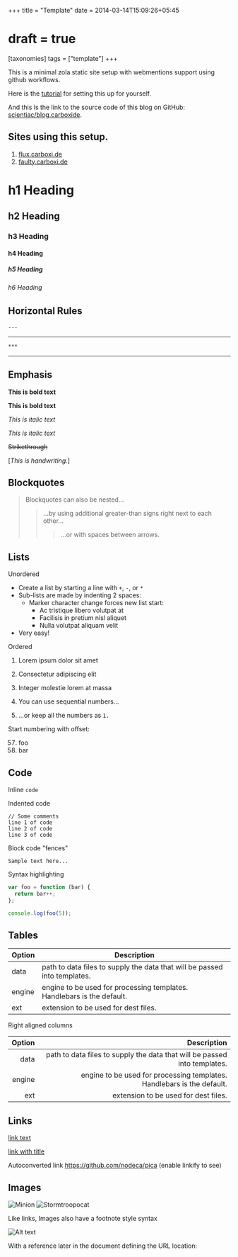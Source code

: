 +++
title = "Template"
date = 2014-03-14T15:09:26+05:45
# draft = true
[taxonomies]
tags = ["template"]
+++

This is a minimal zola static site setup with webmentions support using github workflows.

Here is the [tutorial](https://flux.carboxi.de/how-you-can-use-this-writing-setup/) for setting this up for yourself.

And this is the link to the source code of this blog on GitHub: [scientiac/blog.carboxide](https://github.com/scientiac/blog.carboxide).

## Sites using this setup.

1. [flux.carboxi.de](https://flux.carboxi.de)
2. [faulty.carboxi.de](https://faulty.carboxi.de)

# h1 Heading

## h2 Heading

### h3 Heading

#### h4 Heading

##### h5 Heading

###### h6 Heading

## Horizontal Rules

```
---
```

___

```
***
```

***

## Emphasis

__This is bold text__

__This is bold text__

_This is italic text_

_This is italic text_

~~Strikethrough~~

[_This is handwriting._]

## Blockquotes

> Blockquotes can also be nested...
>> ...by using additional greater-than signs right next to each other...
> > > ...or with spaces between arrows.

## Lists

Unordered

- Create a list by starting a line with `+`, `-`, or `*`
- Sub-lists are made by indenting 2 spaces:
  - Marker character change forces new list start:
    - Ac tristique libero volutpat at
    - Facilisis in pretium nisl aliquet
    - Nulla volutpat aliquam velit
- Very easy!

Ordered

1. Lorem ipsum dolor sit amet
2. Consectetur adipiscing elit
3. Integer molestie lorem at massa

1. You can use sequential numbers...
1. ...or keep all the numbers as `1.`

Start numbering with offset:

57. foo
1. bar

## Code

Inline `code`

Indented code

    // Some comments
    line 1 of code
    line 2 of code
    line 3 of code

Block code "fences"

```
Sample text here...
```

Syntax highlighting

``` js
var foo = function (bar) {
  return bar++;
};

console.log(foo(5));
```

## Tables

| Option | Description |
| ------ | ----------- |
| data   | path to data files to supply the data that will be passed into templates. |
| engine | engine to be used for processing templates. Handlebars is the default. |
| ext    | extension to be used for dest files. |

Right aligned columns

| Option | Description |
| ------:| -----------:|
| data   | path to data files to supply the data that will be passed into templates. |
| engine | engine to be used for processing templates. Handlebars is the default. |
| ext    | extension to be used for dest files. |

## Links

[link text](http://dev.nodeca.com)

[link with title](http://nodeca.github.io/pica/demo/ "title text!")

Autoconverted link <https://github.com/nodeca/pica> (enable linkify to see)

## Images

![Minion](https://octodex.github.com/images/minion.png)
![Stormtroopocat](https://octodex.github.com/images/stormtroopocat.jpg "The Stormtroopocat")

Like links, Images also have a footnote style syntax

![Alt text][id]

With a reference later in the document defining the URL location:

[id]: https://octodex.github.com/images/dojocat.jpg  "The Dojocat"
